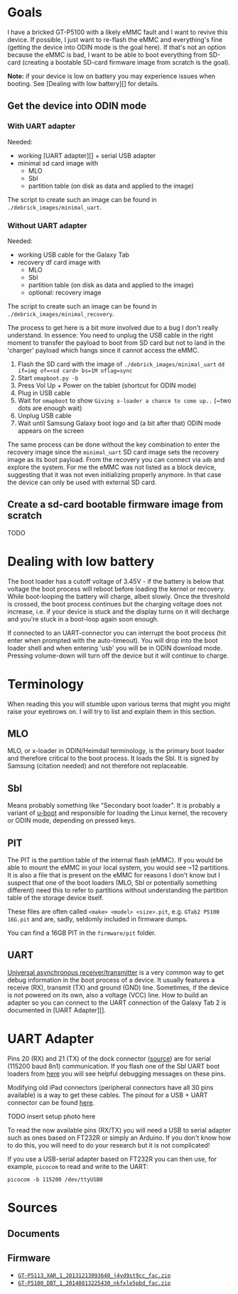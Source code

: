 
# Goals

I have a bricked GT-P5100 with a likely eMMC fault and I want to revive this
device. If possible, I just want to re-flash the eMMC and everything's fine
(getting the device into ODIN mode is the goal here). If that's not an option
because the eMMC is bad, I want to be able to boot everything from SD-card
(creating a bootable SD-card firmware image from scratch is the goal).

**Note:** if your device is low on battery you may experience issues when
booting. See [Dealing with low battery][] for details.

## Get the device into ODIN mode

### With UART adapter

Needed:

- working [UART adapter][] + serial USB adapter
- minimal sd card image with
	* MLO
	* Sbl
	* partition table (on disk as data and applied to the image)

The script to create such an image can be found in
`./debrick_images/minimal_uart`.

### Without UART adapter

Needed:

- working USB cable for the Galaxy Tab
- recovery df card image with
	* MLO
	* Sbl
	* partition table (on disk as data and applied to the image)
	* optional: recovery image

The script to create such an image can be found in
`./debrick_images/minimal_recovery`.

The process to get here is a bit more involved due to a bug I don't really
understand. In essence: You need to unplug the USB cable in the right moment
to transfer the payload to boot from SD card but not to land in the 'charger'
payload which hangs since it cannot access the eMMC.

1. Flash the SD card with the image of `./debrick_images/minimal_uart`
   `dd if=img of=<sd card> bs=1M oflag=sync`
2. Start `omapboot.py -b`
3. Press Vol Up + Power on the tablet (shortcut for ODIN mode)
4. Plug in USB cable
5. Wait for `omapboot` to show `Giving x-loader a chance to come up..`
	(~two dots are enough wait)
6. Unplug USB cable
7. Wait until Samsung Galaxy boot logo and (a bit after that) ODIN mode
   appears on the screen

The same process can be done without the key combination to enter the recovery
image since the `minimal_uart` SD card image sets the recovery image as its
boot payload. From the recovery you can connect via `adb` and explore the
system. For me the eMMC was not listed as a block device, suggesting that it
was not even initializing properly anymore. In that case the device can only
be used with external SD card.

## Create a sd-card bootable firmware image from scratch

TODO




# Dealing with low battery

The boot loader has a cutoff voltage of 3.45V - if the battery is below that
voltage the boot process will reboot before loading the kernel or recovery.
While boot-looping the battery will charge, albeit slowly. Once the threshold
is crossed, the boot process continues but the charging voltage does not
increase, i.e. if your device is stuck and the display turns on it will
decharge and you're stuck in a boot-loop again soon enough.

If connected to an UART-connector you can interrupt the boot process (hit
enter when prompted with the auto-timeout). You will drop into the boot loader
shell and when entering 'usb' you will be in ODIN download mode. Pressing
volume-down will turn off the device but it will continue to charge.


# Terminology

When reading this you will stumble upon various terms that might you
might raise your eyebrows on. I will try to list and explain them in this
section.

## MLO

MLO, or x-loader in ODIN/Heimdall terminology, is the primary boot loader
and therefore critical to the boot process. It loads the Sbl.
It is signed by Samsung (citation needed) and not therefore not replaceable.

## Sbl

Means probably something like "Secondary boot loader". It is probably a
variant of [u-boot](https://github.com/u-boot/u-boot) and responsible for
loading the Linux kernel, the recovery or ODIN mode, depending on pressed
keys.

## PIT

The PIT is the partition table of the internal flash (eMMC). If you would be
able to mount the eMMC in your local system, you would see ~12 partitions.  It
is also a file that is present on the eMMC for reasons I don't know but I
suspect that one of the boot loaders (MLO, Sbl or potentially something
different) need this to refer to partitions without understanding the
partition table of the storage device itself.

These files are often called `<make> <model> <size>.pit`, e.g.
`GTab2 P5100 16G.pit` and are, sadly, seldomly included in firmware dumps.

You can find a 16GB PIT in the `firmware/pit` folder.

## UART

[Universal asynchronous receiver/transmitter](https://en.wikipedia.org/wiki/UART)
is a very common way to get debug information in the boot process of a device.
It usually features a receive (RX), transmit (TX) and ground (GND) line.
Sometimes, if the device is not powered on its own, also a voltage (VCC) line.
How to build an adapter so you can connect to the UART connection of the
Galaxy Tab 2 is documented in [UART Adapter][].



# UART Adapter

Pins 20 (RX) and 21 (TX) of the dock connector ([source](https://forum.xda-developers.com/t/samsung-galaxy-tab-30-pin-dock-connector-pinout.1118986/))
are for serial (115200 baud 8n1) communication. If you flash one of the Sbl
UART boot loaders from [here](https://github.com/mspitteler/espresso-sbl) you
will see helpful debugging messages on these pins.

Modifying old iPad connectors (peripheral connectors have all 30 pins available)
is a way to get these cables. The pinout for a USB + UART connector can be found
[here](./documents/pinout_usb_adapter.md).

TODO insert setup photo here

To read the now available pins (RX/TX) you will need a USB to serial adapter
such as ones based on FT232R or simply an Arduino. If you don't know how
to do this, you will need to do your research but it is not complicated!

If you use a USB-serial adapter based on FT232R you can then use, for example,
`picocom` to read and write to the UART:

	picocom -b 115200 /dev/ttyUSB0


# Sources

## Documents



## Firmware

- [`GT-P5113_XAR_1_20131213093640_j4yd9st9cc_fac.zip`](https://sfirmware.com/downloads-file/24603/GT-P5113_XAR_1_20131213093640_j4yd9st9cc_fac)
- [`GT-P5100_DBT_1_20140813225430_nkfxle5pbd_fac.zip`](https://sfirmware.com/downloads-file/24553/GT-P5100_DBT_1_20140813225430_nkfxle5pbd_fac)

